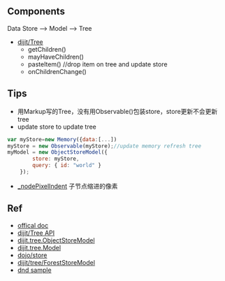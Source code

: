 

## Components

Data Store –> Model –> Tree

+ [dijit/Tree](https://dojotoolkit.org/reference-guide/1.10/dijit/tree/Model.html#dijit-tree-model)
    - getChildren()
    - mayHaveChildren()
    - pasteItem()  //drop item on tree and update store
    - onChildrenChange()

## Tips

+ 用Markup写的Tree，没有用Observable()包装store，store更新不会更新tree
+ update store to update tree
```js
var myStore=new Memory({data:[...])
myStore = new Observable(myStore);//update memory refresh tree
myModel = new ObjectStoreModel({
        store: myStore,
        query: { id: "world" }
    });

```
+ [_nodePixelIndent](https://dojotoolkit.org/api/?qs=1.7/dijit/Tree)  子节点缩进的像素

## Ref
+ [offical doc](https://dojotoolkit.org/reference-guide/1.10/dijit/Tree.html)
+ [dijit/Tree API](https://dojotoolkit.org/api/)
+ [dijit.tree.ObjectStoreModel](https://dojotoolkit.org/reference-guide/1.10/dijit/tree/ObjectStoreModel.html#dijit-tree-objectstoremodel)
+ [dijit.tree.Model](https://dojotoolkit.org/reference-guide/1.10/dijit/tree/Model.html#dijit-tree-model)
+ [dojo/store](https://dojotoolkit.org/reference-guide/1.10/dojo/store.html#dojo-store)
+ [dijit/tree/ForestStoreModel](https://dojotoolkit.org/reference-guide/1.10/dijit/tree/ForestStoreModel.html#dijit-tree-foreststoremodel)
+ [dnd sample](https://dojotoolkit.org/reference-guide/1.10/dijit/tree/ObjectStoreModel.html#dijit-tree-objectstoremodel)
